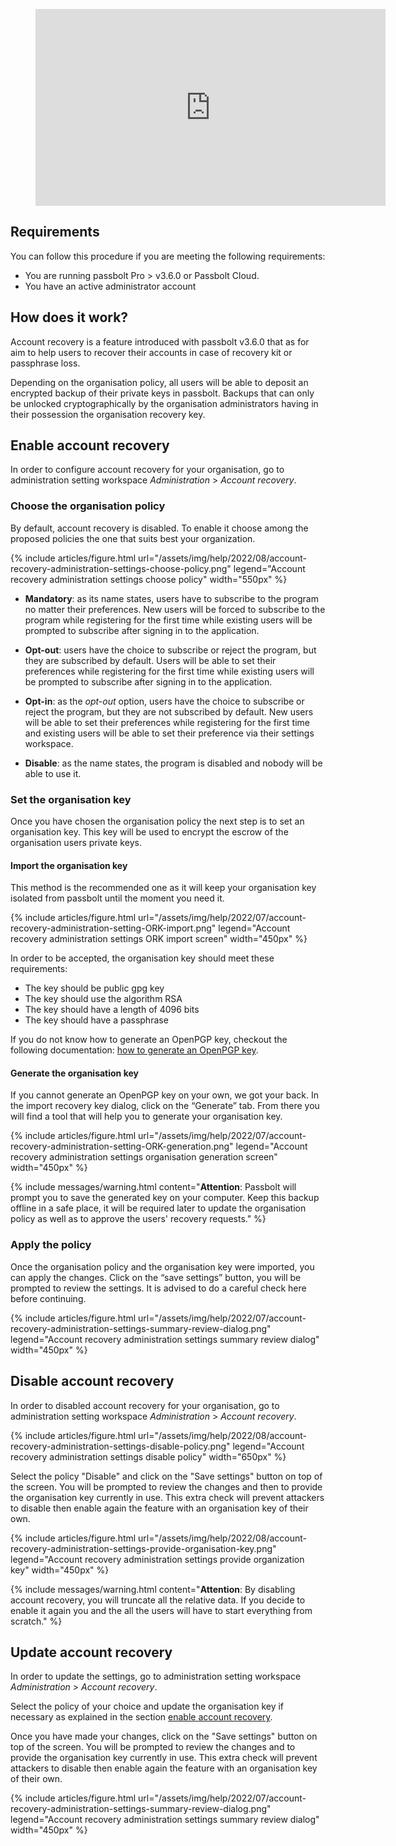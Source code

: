<figure>
    <iframe width="560" height="315" src="https://www.youtube.com/embed/b-VwI5fCdwE" title="YouTube video player" frameborder="0" allow="accelerometer; autoplay; clipboard-write; encrypted-media; gyroscope; picture-in-picture" allowfullscreen></iframe>
</figure>

## Requirements

You can follow this procedure if you are meeting the following requirements:

- You are running passbolt Pro > v3.6.0 or Passbolt Cloud.
- You have an active administrator account

## How does it work?

Account recovery is a feature introduced with passbolt v3.6.0 that as for aim to help users to recover their accounts
in case of recovery kit or passphrase loss.

Depending on the organisation policy, all users will be able to deposit an encrypted backup of their private keys in
passbolt. Backups that can only be unlocked cryptographically by the organisation administrators having in their possession
the organisation recovery key. 

## <a name="enable-account-recovery"></a> Enable account recovery

In order to configure account recovery for your organisation, go to administration setting workspace *Administration* > *Account recovery*.

### Choose the organisation policy

By default, account recovery is disabled. To enable it choose among the proposed policies the one that suits best your 
organization.

{% include articles/figure.html 
    url="/assets/img/help/2022/08/account-recovery-administration-settings-choose-policy.png"
    legend="Account recovery administration settings choose policy" 
    width="550px"
%}

- __Mandatory__: as its name states, users have to subscribe to the program no matter their preferences. New users will be forced to subscribe to the program while registering for the first time while existing users will be prompted to subscribe after signing in to the application.

- __Opt-out__: users have the choice to subscribe or reject the program, but they are subscribed by default. Users will be able to set their preferences while registering for the first time while existing users will be prompted to subscribe after signing in to the application.

- __Opt-in__: as the *opt-out* option, users have the choice to subscribe or reject the program, but they are not subscribed by default. New users will be able to set their preferences while registering for the first time and existing users will be able to set their preference via their settings workspace. 

- __Disable__: as the name states, the program is disabled and nobody will be able to use it.

### Set the organisation key

Once you have chosen the organisation policy the next step is to set an organisation key. This key will be used to encrypt
the escrow of the organisation users private keys. 

#### Import the organisation key

This method is the recommended one as it will keep your organisation key isolated from passbolt until the moment you
need it. 

{% include articles/figure.html
url="/assets/img/help/2022/07/account-recovery-administration-setting-ORK-import.png"
legend="Account recovery administration settings ORK import screen"
width="450px"
%}

In order to be accepted, the organisation key should meet these requirements:

- The key should be public gpg key
- The key should use the algorithm RSA 
- The key should have a length of 4096 bits
- The key should have a passphrase

If you do not know how to generate an OpenPGP key, checkout the following documentation: [how to generate an OpenPGP key](/faq/start/generate-openpgp-key).

#### Generate the organisation key

If you cannot generate an OpenPGP key on your own, we got your back. In the import recovery key dialog, 
click on the “Generate” tab. From there you will find a tool that will help you to generate your organisation key.

{% include articles/figure.html 
    url="/assets/img/help/2022/07/account-recovery-administration-setting-ORK-generation.png"
    legend="Account recovery administration settings organisation generation screen" 
    width="450px"
%}

{% include messages/warning.html
content="**Attention**: Passbolt will prompt you to save the generated key on your computer. Keep this backup offline in a safe place, it will be
required later to update the organisation policy as well as to approve the users' recovery requests."
%}

### Apply the policy

Once the organisation policy and the organisation key were imported, you can apply the changes. Click on the “save 
settings” button, you will be prompted to review the settings. It is advised to do a careful check here before continuing.

{% include articles/figure.html 
    url="/assets/img/help/2022/07/account-recovery-administration-settings-summary-review-dialog.png"
    legend="Account recovery administration settings summary review dialog" 
    width="450px"
%}

## Disable account recovery

In order to disabled account recovery for your organisation, go to administration setting workspace *Administration* > *Account recovery*.

{% include articles/figure.html
url="/assets/img/help/2022/08/account-recovery-administration-settings-disable-policy.png"
legend="Account recovery administration settings disable policy"
width="650px"
%}

Select the policy "Disable" and click on the "Save settings" button on top of the screen. You will be prompted to
review the changes and then to provide the organisation key currently in use. This extra check will prevent attackers to 
disable then enable again the feature with an organisation key of their own.

{% include articles/figure.html
url="/assets/img/help/2022/08/account-recovery-administration-settings-provide-organisation-key.png"
legend="Account recovery administration settings provide organization key"
width="450px"
%}

{% include messages/warning.html
content="**Attention**: By disabling account recovery, you will truncate all the relative data. If you decide to 
enable it again you and the all the users will have to start everything from scratch."
%}

## Update account recovery

In order to update the settings, go to administration setting workspace *Administration* > *Account recovery*.

Select the policy of your choice and update the organisation key if necessary as explained in the section 
[enable account recovery](#enable-account-recovery).

Once you have made your changes, click on the "Save settings" button on top of the screen. You will be prompted to
review the changes and to provide the organisation key currently in use. This extra check will prevent attackers to 
disable then enable again the feature with an organisation key of their own.

{% include articles/figure.html
url="/assets/img/help/2022/07/account-recovery-administration-settings-summary-review-dialog.png"
legend="Account recovery administration settings summary review dialog"
width="450px"
%}
